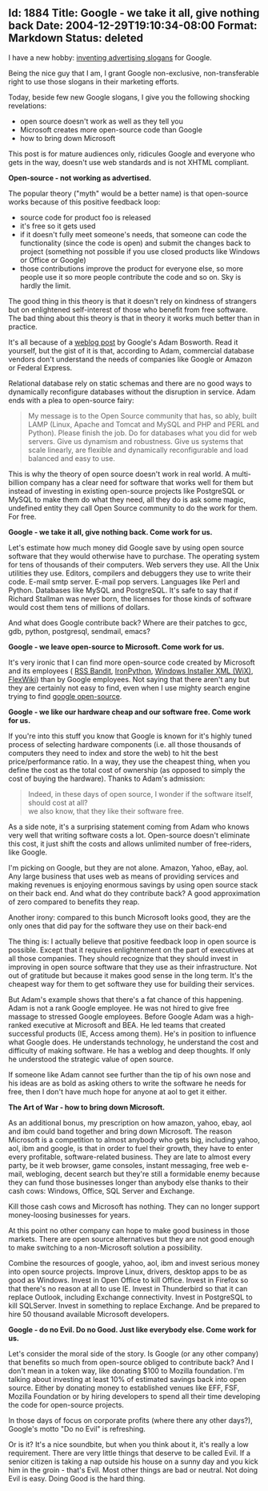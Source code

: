 Id: 1884
Title: Google - we take it all, give nothing back
Date: 2004-12-29T19:10:34-08:00
Format: Markdown
Status: deleted
--------------
I have a new hobby: [inventing advertising
slogans](../../../2004/12/25/google-ultimate-hypocrite.html) for Google.

Being the nice guy that I am, I grant Google non-exclusive, non-transferable
right to use those slogans in their marketing efforts.

Today, beside few new Google slogans, I give you the following shocking
revelations:

-   open source doesn't work as well as they tell you
-   Microsoft creates more open-source code than Google
-   how to bring down Microsoft

This post is for mature audiences only, ridicules Google and everyone
who gets in the way, doesn't use web standards and is not XHTML
compliant.

**Open-source - not working as advertised.**

The popular theory ("myth" would be a better name) is that open-source
works because of this positive feedback loop:

-   source code for product foo is released
-   it's free so it gets used
-   if it doesn't fully meet someone's needs, that someone can code the
    functionality (since the code is open) and submit the changes back
    to project (something not possible if you use closed products like
    Windows or Office or Google)
-   those contributions improve the product for everyone else, so more
    people use it so more people contribute the code and so on. Sky is
    hardly the limit.

The good thing in this theory is that it doesn't rely on kindness
of strangers but on enlightened self-interest of those who benefit
from free software. The bad thing about this theory is that in theory
it works much better than in practice.

It's all because of a [weblog post](http://www.adambosworth.net/archives/000038.html) by
Google's Adam Bosworth. Read it yourself, but the gist
of it is that, according to Adam, commercial database vendors don't
understand the needs of companies like Google or Amazon or Federal
Express.

Relational database rely on static schemas and there are no good ways
to dynamically reconfigure databases without the disruption in service.
Adam ends with a plea to open-source fairy:

> My message is to the Open Source community that has, so ably, built
> LAMP (Linux, Apache and Tomcat and MySQL and PHP and PERL and Python).
> Please finish the job. Do for databases what you did for web servers.
> Give us dynamism and robustness. Give us systems that scale linearly,
> are flexible and dynamically reconfigurable and load balanced and
> easy to use.

This is why the theory of open source doesn't work in real world. A
multi-billion company has a clear need for software that works well
for them but instead of investing in existing open-source projects
like PostgreSQL or MySQL to make them do what they need, all they
do is ask some magic, undefined entity they call Open Source community
to do the work for them. For free.

**Google - we take it all, give nothing back. Come work for us.**

Let's estimate how much money did Google save by using open source
software that they would otherwise have to purchase. The operating
system for tens of thousands of their computers. Web servers they use.
All the Unix utilities they use. Editors, compilers and debuggers they
use to write their code. E-mail smtp server. E-mail pop servers.
Languages like Perl and Python. Databases like MySQL and PostgreSQL.
It's safe to say that if Richard Stallman was never born, the licenses
for those kinds of software would cost them tens of millions of dollars.

And what does Google contribute back? Where are their patches to gcc,
gdb, python, postgresql, sendmail, emacs?

**Google - we leave open-source to Microsoft. Come work for us.**

It's very ironic that I can find more open-source code created
by Microsoft and its employees (
[RSS Bandit](http://rssbandit.org/),
[IronPython](http://ironpython.com/),
[Windows Installer XML (WiX)](http://sourceforge.net/projects/wix/),
[FlexWiki](http://sourceforge.net/projects/flexwiki/)) than
by Google employees. Not saying that there aren't any but they are
certainly not easy to find, even when I use mighty search engine
trying to find [google
open-source](http://www.google.com/search?q=google+open-source&sourceid=mozilla-search&start=0&start=0&ie=utf-8&oe=utf-8&client=firefox-a&rls=org.mozilla:en-US:official).

**Google - we like our hardware cheap and our software free. Come
work for us.**

If you're into this stuff you know that Google is known for it's highly
tuned process of selecting hardware components (i.e. all those
thousands of computers they need to index and store the web) to hit the best
price/performance ratio. In a way, they use the cheapest thing, when
you define the cost as the total cost of ownership (as opposed to simply
the cost of buying the hardware). Thanks to Adam's admission:
> Indeed, in these days of open source, I wonder if the software
> itself, should cost at all?\
we also know, that they like their software free.

As a side note, it's a surprising statement coming from Adam who knows
very well that writing software costs a lot. Open-source doesn't
eliminate this cost, it just shift the costs and allows unlimited
number of free-riders, like Google.

I'm picking on Google, but they are not alone. Amazon, Yahoo, eBay,
aol. Any large business that uses web as means of providing services and
making revenues is enjoying enormous savings by using open source
stack on their back end. And what do they contribute back? A good
approximation of zero compared to benefits they reap.

Another irony: compared to this bunch Microsoft looks good, they
are the only ones that did pay for the software they use on their
back-end

The thing is: I actually believe that positive feedback loop in open
source is possible. Except that it requires enlightenment on the part
of executives at all those companies. They should recognize that
they should invest in improving in open source software that they
use as their infrastructure. Not out of gratitude but because it makes
good sense in the long term. It's the cheapest way for them to get
software they use for building their services.

But Adam's example shows that there's a fat chance of this happening.
Adam is not a rank Google employee. He was not hired to give free
massage to stressed Google employees. Before Google Adam was a high-ranked
executive at Microsoft and BEA. He led teams that created successful products
(IE, Access among them). He's in position to influence what Google does.
He understands technology, he understand the cost and difficulty of making
software. He has a weblog and deep thoughts. If only he understood the
strategic value of open source.

If someone like Adam cannot see further than the tip of his own nose
and his ideas are as bold as asking others to write the software
he needs for free, then I don't have much hope for anyone at
aol to get it either.

**The Art of War - how to bring down Microsoft.**

As an additional bonus, my prescription on how amazon, yahoo, ebay, aol
and ibm could band together and bring down Microsoft. The reason Microsoft
is a competition to almost anybody who gets big, including yahoo, aol,
ibm and google, is that in order to fuel their growth, they have to
enter every profitable, software-related business. They are late to
almost every party, be it web browser, game consoles, instant
messaging, free web e-mail, webloging, decent search but they're still a
formidable enemy because they can fund those businesses longer than anybody else
thanks to their cash cows: Windows, Office, SQL Server and Exchange.

Kill those cash cows and Microsoft has nothing. They can no longer
support money-loosing businesses for years.

At this point no other company can hope to make good business in those
markets. There are open source alternatives but they are not good
enough to make switching to a non-Microsoft solution a possibility.

Combine the resources of google, yahoo, aol, ibm and invest serious
money into open source projects. Improve Linux, drivers, desktop
apps to be as good as Windows. Invest in Open Office to kill Office.
Invest in Firefox so that there's no reason at all to use IE. Invest
in Thunderbird so that it can replace Outlook, including Exchange
connectivity. Invest in PostgreSQL to kill SQLServer. Invest in
something to replace Exchange. And be prepared to hire 50 thousand
available Microsoft developers.

**Google - do no Evil. Do no Good. Just like everybody else. Come work for us.**

Let's consider the moral side of the story. Is Google (or any other
company) that benefits so much from open-source obliged to contribute
back? And I don't mean in a token way, like donating $100 to Mozilla
foundation. I'm talking about investing at least 10% of estimated
savings back into open source. Either by donating money to established venues
like EFF, FSF, Mozilla Foundation or by hiring developers to spend
all their time developing the code for open-source projects.

In those days of focus on corporate profits (where there any other
days?), Google's motto "Do no Evil" is refreshing.

Or is it? It's a nice soundbite, but when you think about it, it's
really a low requirement. There are very little things that deserve
to be called Evil. If a senior citizen is taking a nap outside his house
on a sunny day and you kick him in the groin - that's
Evil. Most other things are bad or neutral. Not doing Evil is easy.
Doing Good is the hard thing.
